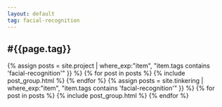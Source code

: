 ```yaml
---
layout: default
tag: facial-recognition
---
```

<div class="pt-3 container text-center">
    <h2>#{{page.tag}}</h2>
</div>

<div class="container pt-3 pb-5 mb-5">
    <div class="card-group row text-center">
        {% assign posts = site.project | where_exp:"item", "item.tags contains 'facial-recognition'" }} %}
        {% for post in posts %}
        {% include post_group.html %}
        {% endfor %}
        {% assign posts = site.tinkering | where_exp:"item", "item.tags contains 'facial-recognition'" }} %}
        {% for post in posts %}
        {% include post_group.html %}
        {% endfor %}
    </div>
</div>